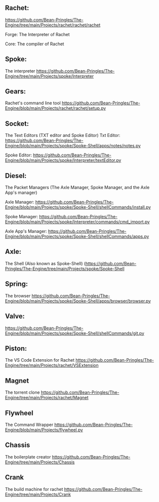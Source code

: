 ## Rachet:
https://github.com/Bean-Pringles/The-Engine/tree/main/Projects/rachet/rachet/rachet

Forge:
The Interpreter of Rachet

Core:
The compiler of Rachet

## Spoke:
The interpreter 
https://github.com/Bean-Pringles/The-Engine/tree/main/Projects/spoke/Interpreter

## Gears:
Rachet's command line tool
https://github.com/Bean-Pringles/The-Engine/blob/main/Projects/rachet/rachet/setup.py

## Socket:
The Text Editors (TXT editor and Spoke Editor)
Txt Editor:
https://github.com/Bean-Pringles/The-Engine/blob/main/Projects/spoke/Spoke-Shell/apps/notes/notes.py

Spoke Editor:
https://github.com/Bean-Pringles/The-Engine/blob/main/Projects/spoke/Interpreter/textEditor.py

## Diesel:
The Packet Managers (The Axle Manager, Spoke Manager, and the Axle App's manager)

Axle Manager:
https://github.com/Bean-Pringles/The-Engine/blob/main/Projects/spoke/Spoke-Shell/shellCommands/install.py

Spoke Manager:
https://github.com/Bean-Pringles/The-Engine/blob/main/Projects/spoke/Interpreter/commands/cmd_import.py

Axle App's Manager:
https://github.com/Bean-Pringles/The-Engine/blob/main/Projects/spoke/Spoke-Shell/shellCommands/apps.py

## Axle:
The Shell (Also known as Spoke-Shell)
(https://github.com/Bean-Pringles/The-Engine/tree/main/Projects/spoke/Spoke-Shell

## Spring:
The browser
https://github.com/Bean-Pringles/The-Engine/blob/main/Projects/spoke/Spoke-Shell/apps/browser/browser.py

## Valve:
https://github.com/Bean-Pringles/The-Engine/blob/main/Projects/spoke/Spoke-Shell/shellCommands/git.py

## Piston:
The VS Code Extension for Rachet
https://github.com/Bean-Pringles/The-Engine/tree/main/Projects/rachet/VSExtension

## Magnet
The torrent clone
https://github.com/Bean-Pringles/The-Engine/tree/main/Projects/rachet/Magnet

## Flywheel
The Command Wrapper
https://github.com/Bean-Pringles/The-Engine/blob/main/Projects/flywheel.py

## Chassis
The boilerplate creator
https://github.com/Bean-Pringles/The-Engine/tree/main/Projects/Chassis

## Crank
The build machine for rachet
https://github.com/Bean-Pringles/The-Engine/tree/main/Projects/Crank
